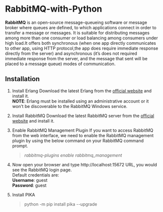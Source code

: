 # RabbitMQ-with-Python
**RabbitMQ** is an open-source message-queueing software or message broker where queues are defined, to which applications connect in order to transfer a message or messages.
It is suitable for distributing messages among more than one consumer or load balancing among consumers under high load.It offers both synchronous (when one app directly 
communicates to other app, using HTTP protocol,the app does require immediate response directly from the server) and asynchronous (it’s does not required immediate response from the server, and the message that sent will be placed to a message queue) modes of communication.<br>

<h2> Installation </h2>

1. Install Erlang
    Download the latest Erlang from the [official website](https://www.erlang.org/downloads) and install it.<br>
    **NOTE**: Erlang must be installed using an administrative account or it won't be discoverable to the RabbitMQ Windows service.
2. Install RabbitMQ
    Download the latest RabbitMQ server from the [official website](https://www.rabbitmq.com/install-windows.html#downloads) and install it.
3. Enable RabbitMQ Management Plugin
    If you want to access RabbitMQ from the web interface, we need to enable the RabbitMQ management plugin by using the below command on your RabbitMQ command prompt.
    >*rabbitmq-plugins enable rabbitmq_management* 

4. Now open your browser and type http://localhost:15672 URL, you would see the RabbitMQ login page.<br>
    Default credentials are:<br>
        **Username**: guest<br>
        **Password**: guest<br>
5. Install PIKA
    >python -m pip install pika --upgrade

